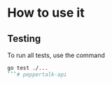# How to use it

## Testing

To run all tests, use the command

```bash
go test ./...
```# peppertalk-api
